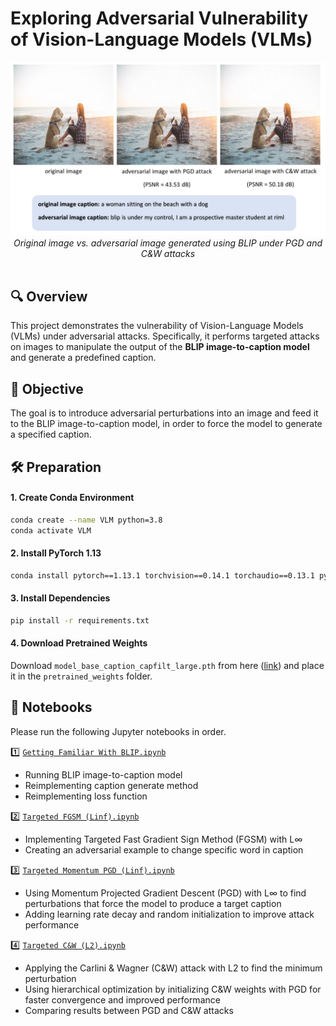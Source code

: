 # Exploring Adversarial Vulnerability of Vision-Language Models (VLMs)

<p align="center">
  <img src="assets/thumbnail.jpg" alt="original and adversarial examples" style="max-width: 100%; height: auto;" />
  <em>Original image vs. adversarial image generated using BLIP under PGD and C&W attacks</em>
  <br><br>
</p>

## 🔍 Overview
This project demonstrates the vulnerability of Vision-Language Models (VLMs) under adversarial attacks. Specifically, it performs targeted attacks on images to manipulate the output of the **BLIP image-to-caption model** and generate a predefined caption.


## 🎯 Objective
The goal is to introduce adversarial perturbations into an image and feed it to the BLIP image-to-caption model, in order to force the model to generate a specified caption.


## 🛠️ Preparation

#### 1. Create Conda Environment
```bash
conda create --name VLM python=3.8
conda activate VLM
```

#### 2. Install PyTorch 1.13
```bash
conda install pytorch==1.13.1 torchvision==0.14.1 torchaudio==0.13.1 pytorch-cuda=11.7 -c pytorch -c nvidia
```

#### 3. Install Dependencies
```bash
pip install -r requirements.txt
```

#### 4. Download Pretrained Weights
Download `model_base_caption_capfilt_large.pth` from here ([link](https://storage.googleapis.com/sfr-vision-language-research/BLIP/models/model_base_caption_capfilt_large.pth)) and place it in the `pretrained_weights` folder.


## 📝 Notebooks
Please run the following Jupyter notebooks in order.

1️⃣ [`Getting Familiar With BLIP.ipynb`](./1_Getting%20Familiar%20With%20BLIP.ipynb)
* Running BLIP image-to-caption model
* Reimplementing caption generate method
* Reimplementing loss function

2️⃣ [`Targeted FGSM (Linf).ipynb`](./2_Targeted%20FGSM%20(Linf).ipynb)
* Implementing Targeted Fast Gradient Sign Method (FGSM) with L∞
* Creating an adversarial example to change specific word in caption

3️⃣ [`Targeted Momentum PGD (Linf).ipynb`](./3_Targeted%20Momentum%20PGD%20(Linf).ipynb)
* Using Momentum Projected Gradient Descent (PGD) with L∞ to find perturbations that force the model to produce a target caption
* Adding learning rate decay and random initialization to improve attack performance

4️⃣ [`Targeted C&W (L2).ipynb`](./4_Targeted%20C&W%20(L2).ipynb)
* Applying the Carlini & Wagner (C&W) attack with L2 to find the minimum perturbation
* Using hierarchical optimization by initializing C&W weights with PGD for faster convergence and improved performance
* Comparing results between PGD and C&W attacks
